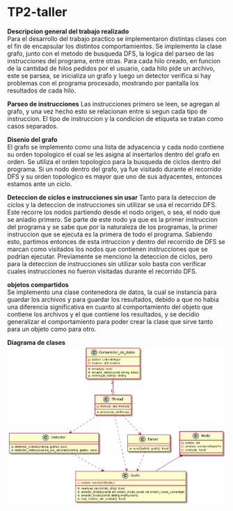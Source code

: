 # TP2-taller

**Descripcion general del trabajo realizado**  
Para el desarrollo del trabajo practico se implementaron distintas clases con el fin de encapsular los distintos comportamientos. Se implemento la clase grafo, junto con el metodo de busqueda DFS, la logica del parseo de las instrucciones del programa, entre otras. Para cada hilo creado, en funcion de la cantidad de hilos pedidos por el usuario, cada hilo pide un archivo, este se parsea, se inicializa un grafo y luego un detector verifica si hay problemas con el programa procesado, mostrando por pantalla los resultados de cada hilo.

**Parseo de instrucciones**
Las instrucciones primero se leen, se agregan al grafo, y una vez hecho esto se relacionan entre si segun cada tipo de instruccion. El tipo de instruccion y la condicion de etiqueta se tratan como casos separados.

**Disenio del grafo**  
El grafo se implemento como una lista de adyacencia y cada nodo contiene su orden topologico el cual se les asigna al insertarlos dentro del grafo en orden. Se utiliza el orden topologico para la busqueda de ciclos dentro del programa. Si un nodo dentro del grafo, ya fue visitado durante el recorrido DFS y su orden topologico es mayor que uno de sus adyacentes, entonces estamos ante un ciclo.  

**Deteccion de ciclos e instrucciones sin usar**
Tanto para la deteccion de ciclos y la deteccion de instrucciones sin utilizar se usa el recorrido DFS. Este recorre los nodos partiendo desde el nodo origen, o sea, el nodo que se aniadio primero. Se parte de este nodo ya que es la primer instruccion del programa y se sabe que por la naturaleza de los programas, la primer instruccion que se ejecuta es la primera de todo el programa. Sabiendo esto, partimos entonces de esta intruccion y dentro del recorrido de DFS se marcan como visitados los nodos que contienen instrucciones que se podrian ejecutar. Previamente se menciono la deteccion de ciclos, pero para la deteccion de instrucciones sin utilizar solo basta con verificar cuales instrucciones no fueron visitadas durante el recorrido DFS.

**objetos compartidos**  
Se implemento una clase contenedora de datos, la cual se instancia para guardar los archivos y para guardar los resultados, debido a que no habia una diferencia significativa en cuanto al comportamiento del objeto que contiene los archivos y el que contiene los resultados, y se decidio generalizar el comportamiento para poder crear la clase que sirve tanto para un objeto como para otro.  

**Diagrama de clases**  
![Alt Text](clasesTp2.png)
